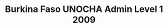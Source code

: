 ---
title: Burkina Faso UNOCHA Admin Level 1 2009
categories: 
    - data
geography: burkina
partner: unocha
cat: logistics
year: 2009
layer: ocha-cod.burkinafaso-admin1-2009
api:
embed:
source: <a href="http://unocha.org">UNOCHA</a> 
license: Humanitarian Use
updated: 3/28/2012
description: This layer depicts the first level administrative borders for Burkina Faso. Data obtained from the UN Office for the Coordination of Humanitarian Affairs (UN OCHA) [Common and Fundamental Operating Datasets Registry](http://cod.humanitarianresponse.info/). See the [Burkina Faso](http://cod.humanitarianresponse.info/country-region/burkina-faso) registry for the most recent changes. 
downloads:
    - type: shapefile
      link: http://dl.dropbox.com/u/72717685/ocha-burkinafaso-admin1.zip
    - type: sqlite
      link: http://dl.dropbox.com/u/72717685/ocha-burkinafaso-admin1.sqlite.zip
---